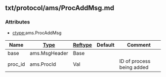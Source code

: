 ## txt/protocol/ams/ProcAddMsg.md


### Attributes
<a href="#attributes"></a>
* [ctype:](/txt/ssimdb/dmmeta/ctype.md)ams.ProcAddMsg

|Name|[Type](/txt/ssimdb/dmmeta/ctype.md)|[Reftype](/txt/ssimdb/dmmeta/reftype.md)|Default|Comment|
|---|---|---|---|---|
|base|ams.MsgHeader|Base|
|proc_id|ams.ProcId|Val||ID of process being added|

